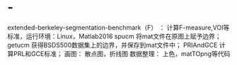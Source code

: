 # -
extended-berkeley-segmentation-benchmark（F） ： 计算F-measure,VOI等标准，运行环境：Linux，Matlab2016
spucm 将mat文件在原图上赋予边界；
getucm 获得BSDS500数据集上的边界，并保存到mat文件中；
PRIAndGCE 计算PRL和GCE标准；
画图： 散点图，折线图
数据整理： 上色，matTOpng等代码